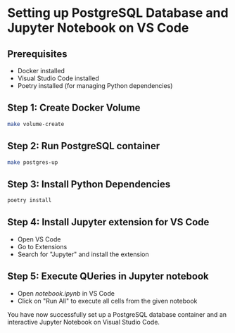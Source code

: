 # Setting up PostgreSQL Database and Jupyter Notebook on VS Code

## Prerequisites
- Docker installed
- Visual Studio Code installed
- Poetry installed (for managing Python dependencies)

## Step 1: Create Docker Volume
```bash
make volume-create
```

## Step 2: Run PostgreSQL container
```bash
make postgres-up
```

## Step 3: Install Python Dependencies
```bash
poetry install
```

## Step 4: Install Jupyter extension for VS Code
- Open VS Code
- Go to Extensions
- Search for "Jupyter" and install the extension

## Step 5: Execute QUeries in Jupyter notebook
- Open *notebook.ipynb* in VS Code
- Click on "Run All" to execute all cells from the given notebook

You have now successfully set up a PostgreSQL database container and an interactive Jupyter Notebook on Visual Studio Code.